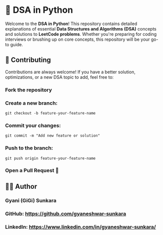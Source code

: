 # 📝 DSA in Python

Welcome to the **DSA in Python**! This repository contains detailed explanations of essential **Data Structures and Algorithms (DSA)** concepts and solutions to **LeetCode problems**. Whether you're preparing for coding interviews or brushing up on core concepts, this repository will be your go-to guide.  

## 🚀 Contributing
Contributions are always welcome! If you have a better solution, optimizations, or a new DSA topic to add, feel free to:

### Fork the repository
### Create a new branch:
    git checkout -b feature-your-feature-name   
### Commit your changes:
    git commit -m "Add new feature or solution"
### Push to the branch:
    git push origin feature-your-feature-name
### Open a Pull Request 🚀


## 🧑‍💻 Author
### Gyani (GiGi) Sunkara
### GitHub: https://github.com/gyaneshwar-sunkara
### LinkedIn: https://www.linkedin.com/in/gyaneshwar-sunkara/
